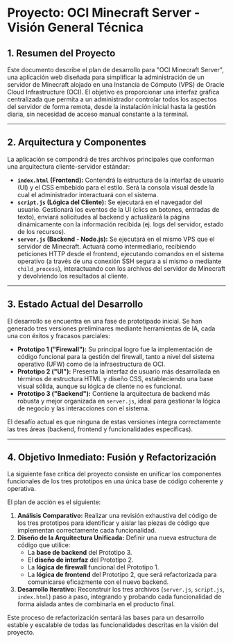 # Proyecto: OCI Minecraft Server - Visión General Técnica

## 1. Resumen del Proyecto

Este documento describe el plan de desarrollo para "OCI Minecraft Server", una aplicación web diseñada para simplificar la administración de un servidor de Minecraft alojado en una Instancia de Cómputo (VPS) de Oracle Cloud Infrastructure (OCI). El objetivo es proporcionar una interfaz gráfica centralizada que permita a un administrador controlar todos los aspectos del servidor de forma remota, desde la instalación inicial hasta la gestión diaria, sin necesidad de acceso manual constante a la terminal.

---

## 2. Arquitectura y Componentes

La aplicación se compondrá de tres archivos principales que conforman una arquitectura cliente-servidor estándar:

* **`index.html` (Frontend):** Contendrá la estructura de la interfaz de usuario (UI) y el CSS embebido para el estilo. Será la consola visual desde la cual el administrador interactuará con el sistema.
* **`script.js` (Lógica del Cliente):** Se ejecutará en el navegador del usuario. Gestionará los eventos de la UI (clics en botones, entradas de texto), enviará solicitudes al backend y actualizará la página dinámicamente con la información recibida (ej. logs del servidor, estado de los recursos).
* **`server.js` (Backend - Node.js):** Se ejecutará en el mismo VPS que el servidor de Minecraft. Actuará como intermediario, recibiendo peticiones HTTP desde el frontend, ejecutando comandos en el sistema operativo (a través de una conexión SSH segura a sí mismo o mediante `child_process`), interactuando con los archivos del servidor de Minecraft y devolviendo los resultados al cliente.

---

## 3. Estado Actual del Desarrollo

El desarrollo se encuentra en una fase de prototipado inicial. Se han generado tres versiones preliminares mediante herramientas de IA, cada una con éxitos y fracasos parciales:

* **Prototipo 1 ("Firewall"):** Su principal logro fue la implementación de código funcional para la gestión del firewall, tanto a nivel del sistema operativo (UFW) como de la infraestructura de OCI.
* **Prototipo 2 ("UI"):** Presenta la interfaz de usuario más desarrollada en términos de estructura HTML y diseño CSS, estableciendo una base visual sólida, aunque su lógica de cliente no es funcional.
* **Prototipo 3 ("Backend"):** Contiene la arquitectura de backend más robusta y mejor organizada en `server.js`, ideal para gestionar la lógica de negocio y las interacciones con el sistema.

El desafío actual es que ninguna de estas versiones integra correctamente las tres áreas (backend, frontend y funcionalidades específicas).

---

## 4. Objetivo Inmediato: Fusión y Refactorización

La siguiente fase crítica del proyecto consiste en unificar los componentes funcionales de los tres prototipos en una única base de código coherente y operativa.

El plan de acción es el siguiente:

1.  **Análisis Comparativo:** Realizar una revisión exhaustiva del código de los tres prototipos para identificar y aislar las piezas de código que implementan correctamente cada funcionalidad.
2.  **Diseño de la Arquitectura Unificada:** Definir una nueva estructura de código que utilice:
    * La **base de backend** del Prototipo 3.
    * El **diseño de interfaz** del Prototipo 2.
    * La **lógica de firewall** funcional del Prototipo 1.
    * La **lógica de frontend** del Prototipo 2, que será refactorizada para comunicarse eficazmente con el nuevo backend.
3.  **Desarrollo Iterativo:** Reconstruir los tres archivos (`server.js`, `script.js`, `index.html`) paso a paso, integrando y probando cada funcionalidad de forma aislada antes de combinarla en el producto final.

Este proceso de refactorización sentará las bases para un desarrollo estable y escalable de todas las funcionalidades descritas en la visión del proyecto.